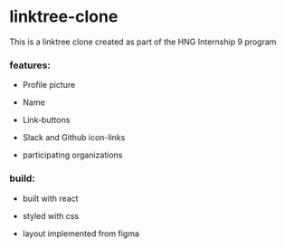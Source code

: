 # linktree-clone
This is a linktree clone created as part of the HNG Internship 9 program

### features:

- Profile picture

- Name

- Link-buttons

- Slack and Github icon-links

- participating organizations

### build:

- built with react 

- styled with css

- layout implemented from figma
